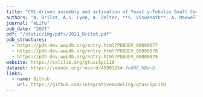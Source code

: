 ```yaml
---
title: "CM1-driven assembly and activation of Yeast γ-Tubulin Small Complex underlies microtubule nucleation"
authors: "A. Brilot, A.S. Lyon, A. Zelter, **S. Viswanath**, A. Maxwell, R. Johnson, K.C. Yabut, M. MacCoss, E. Muller, A. Sali, T.N. Davis, D. A. Agard"
journal: "eLife"
pub_date: "2021"
pdf: "/static/img/pdfs/2021_Brilot.pdf" 
pdb_structures:
  - https://pdb-dev.wwpdb.org/entry.html?PDBDEV_00000077
  - https://pdb-dev.wwpdb.org/entry.html?PDBDEV_00000078
  - https://pdb-dev.wwpdb.org/entry.html?PDBDEV_00000079
website: https://salilab.org/gtuscSpc110
dataset: https://zenodo.org/record/4590125#.YoO9E_NBw-Q
links:
  - name: Github
    url: https://github.com/integrativemodeling/gtuscSpc110
---
```

